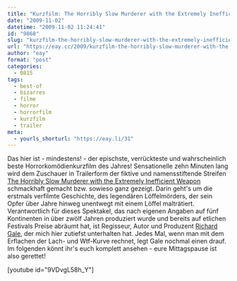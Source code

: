 ```yaml
---
title: "Kurzfilm: The Horribly Slow Murderer with the Extremely Inefficient Weapon"
date: "2009-11-02"
datetime: "2009-11-02 11:24:41"
id: "9868"
slug: "kurzfilm-the-horribly-slow-murderer-with-the-extremely-inefficient-weapon"
url: "https://eay.cc/2009/kurzfilm-the-horribly-slow-murderer-with-the-extremely-inefficient-weapon/"
author: "eay"
format: "post"
categories:
  - 0815
tags:
  - best-of
  - bizarres
  - filme
  - horror
  - horrorfilm
  - kurzfilm
  - trailer
meta:
  - yourls_shorturl: "https://eay.li/31"
---
```


Das hier ist - mindestens! - der epischste, verrückteste und wahrscheinlich beste Horrorkomödienkurzfilm des Jahres! Sensationelle zehn Minuten lang wird dem Zuschauer in Trailerform der fiktive und namensstiftende Streifen [The Horribly Slow Murderer with the Extremely Inefficient Weapon](http://www.imdb.com/title/tt1301160/) schmackhaft gemacht bzw. sowieso ganz gezeigt. Darin geht's um die erstmals verfilmte Geschichte, des legendären Löffelmörders, der sein Opfer über Jahre hinweg unentwegt mit einem Löffel malträtiert. Verantwortlich für dieses Spektakel, das nach eigenen Angaben auf fünf Kontinenten in über zwölf Jahren produziert wurde und bereits auf etlichen Festivals Preise abräumt hat, ist Regisseur, Autor und Produzent [Richard Gale](http://www.richard-gale.com/), der mich hier zutiefst unterhalten hat. Jedes Mal, wenn man mit dem Erflachen der Lach- und Wtf-Kurve rechnet, legt Gale nochmal einen drauf. Im folgenden könnt ihr's euch komplett ansehen - eure Mittagspause ist also gerettet!

\[youtube id="9VDvgL58h\_Y"\]

